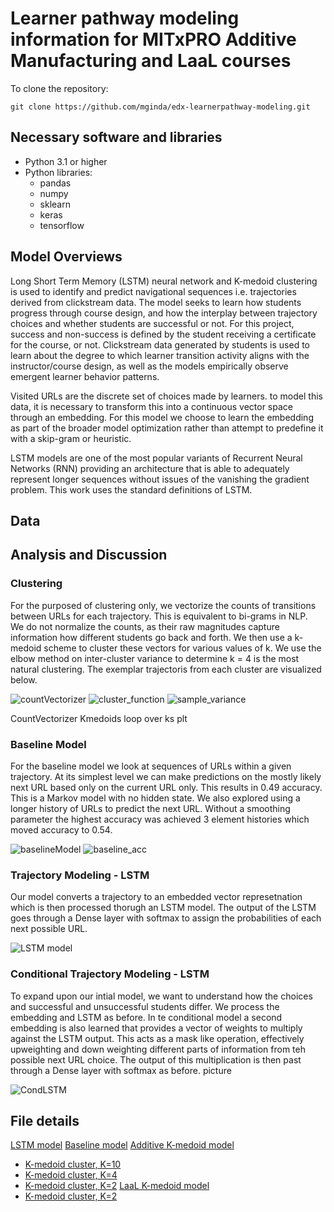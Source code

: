 # Learner pathway modeling information for MITxPRO Additive Manufacturing and LaaL courses

To clone the repository:

```
git clone https://github.com/mginda/edx-learnerpathway-modeling.git

```
## Necessary software and libraries
- Python 3.1 or higher
- Python libraries:
  - pandas
  - numpy
  - sklearn
  - keras
  - tensorflow
  
## Model Overviews

Long Short Term Memory (LSTM) neural network and K-medoid clustering is used to identify and predict navigational sequences i.e. trajectories derived from clickstream data.  The model seeks to learn how students progress through course design, and how the interplay between trajectory choices and whether students are successful or not. For this project, success and non-success is defined by the student receiving a certificate for the course, or not.  Clickstream data generated by students is used to learn about the degree to which learner transition activity aligns with the instructor/course design, as well as the models empirically observe emergent learner behavior patterns.

Visited URLs are the discrete set of choices made by learners.  to model this data, it is necessary to transform this into a continuous vector space through an embedding.  For this model we choose to learn the embedding as part of the broader model optimization rather than attempt to predefine it with a skip-gram or heuristic.

LSTM models are one of the most popular variants of Recurrent Neural Networks (RNN) providing an architecture that is able to adequately represent longer sequences without issues of the vanishing the gradient problem.   This work uses the standard definitions of LSTM.  

## Data

## Analysis and Discussion 

### Clustering
For the purposed of clustering only, we vectorize the counts of transitions between URLs for each trajectory.  This is equivalent to bi-grams in NLP.  
We do not normalize the counts, as their raw magnitudes capture information how different students go back and forth.  We then use a k-medoid scheme to cluster these vectors for various values of k.  We use the elbow method on inter-cluster variance to determine k = 4 is the most natural clustering.  The exemplar trajectoris from each cluster are visualized below.

![countVectorizer](https://github.com/mginda/edx-learnerpathway-modeling/blob/python/images/cluster_CountVectorizer.png)
![cluster_function](https://github.com/mginda/edx-learnerpathway-modeling/blob/python/images/clustering_function.png)
![sample_variance](https://github.com/mginda/edx-learnerpathway-modeling/blob/python/images/cluster_var_sample.png)

CountVectorizer
Kmedoids
loop over ks
plt

### Baseline Model
For the baseline model we look at sequences of URLs within a given trajectory.  At its simplest level we can make predictions on the mostly likely next URL based only on the current URL only.  This results in 0.49 accuracy.  This is a Markov model with no hidden state.  We also explored using a longer history of URLs to predict the next URL.  Without a smoothing parameter the highest accuracy was achieved 3 element histories which moved accuracy to 0.54.

![baselineModel](https://github.com/mginda/edx-learnerpathway-modeling/blob/python/images/baseline_model.png)
![baseline_acc](https://github.com/mginda/edx-learnerpathway-modeling/blob/python/images/baseline_acc_calc.png)

### Trajectory Modeling - LSTM
Our model converts a trajectory to an embedded vector represetnation which is then processed thorugh an LSTM model.  The output of the LSTM goes through a Dense layer with softmax to assign the probabilities of each next possible URL.  

![LSTM model](https://github.com/mginda/edx-learnerpathway-modeling/blob/python/images/LSTM_hiddim30embdim30.png)

### Conditional Trajectory Modeling - LSTM
To expand upon our intial model, we want to understand how the choices and successful and unsuccessful students differ.  We process the embedding and LSTM as before.  In te conditional model a second embedding is also learned that provides a vector of weights to multiply against the LSTM output.  This acts as a mask like operation, effectively upweighting and down weighting different parts of information from teh possible next URL choice.  The output of this multiplication is then past through a Dense layer with softmax as before.  picture

![CondLSTM](https://github.com/mginda/edx-learnerpathway-modeling/blob/python/images/CondLSTM_hiddim30embdim30.png)

## File details

[LSTM model](https://github.com/mginda/edx-learnerpathway-modeling/blob/python/learning_pathways.ipynb)
[Baseline model](https://github.com/mginda/edx-learnerpathway-modeling/blob/python/baseline_model.ipynb)
[Additive K-medoid model](https://github.com/mginda/edx-learnerpathway-modeling/blob/python/clustering_trajectories.ipynb)
  * [K-medoid cluster, K=10](https://github.com/mginda/edx-learnerpathway-modeling/blob/python/kmedoids%2010%20clusters.csv)
  * [K-medoid cluster, K=4](https://github.com/mginda/edx-learnerpathway-modeling/blob/python/kmedoids%204%20clusters.csv)
  * [K-medoid cluster, K=2](https://github.com/mginda/edx-learnerpathway-modeling/blob/python/kmedoids%202%20clusters.csv)
[LaaL K-medoid model](https://github.com/mginda/edx-learnerpathway-modeling/blob/python/clustering_trajectories_LaaL.ipynb)
  * [K-medoid cluster, K=2](https://github.com/mginda/edx-learnerpathway-modeling/blob/python/LaaL%20kmedoids%202%20clusters.csv)

